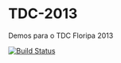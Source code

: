 TDC-2013
========

Demos para o TDC Floripa 2013

[![Build Status](https://buildhive.cloudbees.com/job/mgraciano/job/tdc-2013/badge/icon)](https://buildhive.cloudbees.com/job/mgraciano/job/tdc-2013/)
